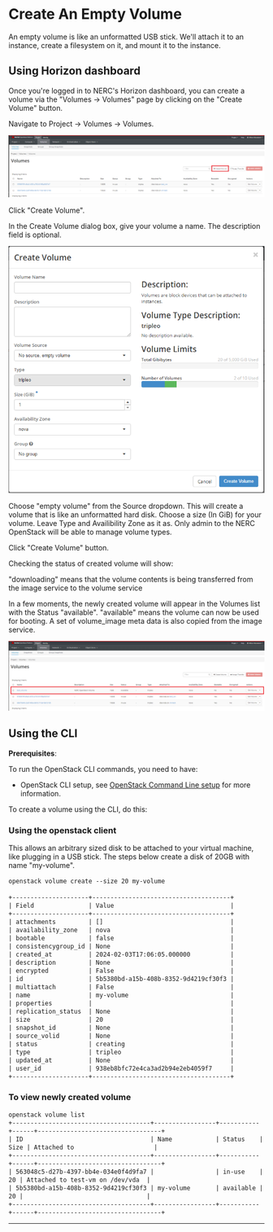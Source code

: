 # Create An Empty Volume

An empty volume is like an unformatted USB stick.  We'll attach it to an
instance, create a filesystem on it, and mount it to the instance.

## Using Horizon dashboard

Once you're logged in to NERC's Horizon dashboard, you can create a volume via
the "Volumes -> Volumes" page by clicking on the "Create Volume" button.

Navigate to Project -> Volumes -> Volumes.

![Volumes](images/volumes.png)

Click "Create Volume".

In the Create Volume dialog box, give your volume a name.  The description
field is optional.

![Create Volume](images/create_volume.png)

Choose "empty volume" from the Source dropdown.  This will create a volume that
is like an unformatted hard disk.  Choose a size (In GiB) for your volume.
Leave Type and Availibility Zone as it as. Only admin to the NERC OpenStack
will be able to manage volume types.

Click "Create Volume" button.

Checking the status of created volume will show:

"downloading" means that the volume contents is being transferred from the image
service to the volume service

In a few moments, the newly created volume will appear in the Volumes list with
the Status "available". "available" means the volume can now be used for booting.
A set of volume_image meta data is also copied from the image service.

![Volumes List](images/volumes_list.png)

## Using the CLI

**Prerequisites**:

To run the OpenStack CLI commands, you need to have:

- OpenStack CLI setup, see [OpenStack Command Line setup](../openstack-cli/openstack-CLI.md#command-line-setup)
  for more information.

To create a volume using the CLI, do this:

### Using the openstack client

This allows an arbitrary sized disk to be attached to your virtual machine, like
plugging in a USB stick. The steps below create a disk of 20GB with name "my-volume".

    openstack volume create --size 20 my-volume

    +---------------------+--------------------------------------+
    | Field               | Value                                |
    +---------------------+--------------------------------------+
    | attachments         | []                                   |
    | availability_zone   | nova                                 |
    | bootable            | false                                |
    | consistencygroup_id | None                                 |
    | created_at          | 2024-02-03T17:06:05.000000           |
    | description         | None                                 |
    | encrypted           | False                                |
    | id                  | 5b5380bd-a15b-408b-8352-9d4219cf30f3 |
    | multiattach         | False                                |
    | name                | my-volume                            |
    | properties          |                                      |
    | replication_status  | None                                 |
    | size                | 20                                   |
    | snapshot_id         | None                                 |
    | source_volid        | None                                 |
    | status              | creating                             |
    | type                | tripleo                              |
    | updated_at          | None                                 |
    | user_id             | 938eb8bfc72e4ca3ad2b94e2eb4059f7     |
    +---------------------+--------------------------------------+

### To view newly created volume

    openstack volume list
    +--------------------------------------+-----------------+-----------+------+----------------------------------+
    | ID                                   | Name            | Status    | Size | Attached to                      |
    +--------------------------------------+-----------------+-----------+------+----------------------------------+
    | 563048c5-d27b-4397-bb4e-034e0f4d9fa7 |                 | in-use    |   20 | Attached to test-vm on /dev/vda  |
    | 5b5380bd-a15b-408b-8352-9d4219cf30f3 | my-volume       | available |   20 |                                  |
    +--------------------------------------+-----------------+-----------+------+----------------------------------+

---
